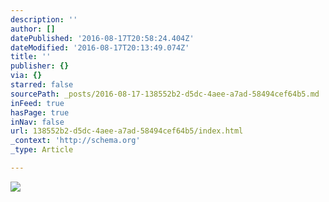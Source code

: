 ```yaml
---
description: ''
author: []
datePublished: '2016-08-17T20:58:24.404Z'
dateModified: '2016-08-17T20:13:49.074Z'
title: ''
publisher: {}
via: {}
starred: false
sourcePath: _posts/2016-08-17-138552b2-d5dc-4aee-a7ad-58494cef64b5.md
inFeed: true
hasPage: true
inNav: false
url: 138552b2-d5dc-4aee-a7ad-58494cef64b5/index.html
_context: 'http://schema.org'
_type: Article

---
```

![](https://the-grid-user-content.s3-us-west-2.amazonaws.com/e4fc9faf-45c0-43ec-8499-77df60a184b9.jpg)